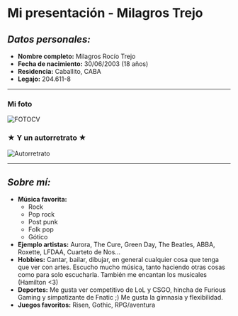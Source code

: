 # Mi presentación - Milagros Trejo

## *Datos personales:* 

- **Nombre completo:** Milagros Rocío Trejo
- **Fecha de nacimiento:** 30/06/2003 (18 años)
- **Residencia:** Caballito, CABA
- **Legajo:** 204.611-8

---

### Mi foto 
![FOTOCV](https://user-images.githubusercontent.com/82959873/162291862-c7846740-a9d9-4571-876b-ee10ec794631.jpeg)

### ★ Y un autorretrato ★
![Autorretrato](https://user-images.githubusercontent.com/82959873/162290125-4f794ed6-0617-4084-8bdb-dc45e3ddb9fd.JPG)

---

## *Sobre mí:* 

- **Música favorita:** 
  - Rock
  - Pop rock
  - Post punk
  - Folk pop 
  - Gótico 
- **Ejemplo artistas:** Aurora, The Cure, Green Day, The Beatles, ABBA, Roxette, LFDAA, Cuarteto de Nos...
- **Hobbies:** Cantar, bailar, dibujar, en general cualquier cosa que tenga que ver con artes. Escucho mucho música, tanto haciendo otras cosas como para solo escucharla. También me encantan los musicales (Hamilton <3) 
- **Deportes:** Me gusta ver competitivo de LoL y CSGO, hincha de Furious Gaming y simpatizante de Fnatic ;) Me gusta la gimnasia y flexibilidad.
- **Juegos favoritos:** Risen, Gothic, RPG/aventura
